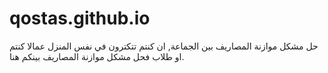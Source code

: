# qostas.github.io
 حل مشكل موازنة المصاريف بين الجماعة, ان كنتم تتكترون في نفس المنزل عمالا كنتم او طلاب فحل مشكل موازنة المصاريف بينكم هنا. 
